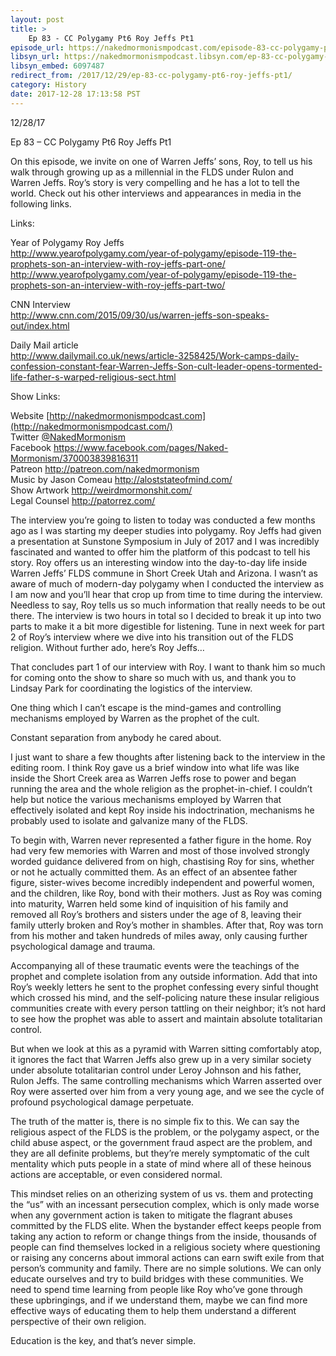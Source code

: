 ```yaml
---
layout: post
title: >
    Ep 83 - CC Polygamy Pt6 Roy Jeffs Pt1
episode_url: https://nakedmormonismpodcast.com/episode-83-cc-polygamy-pt6-roy-jeffs-pt1/
libsyn_url: https://nakedmormonismpodcast.libsyn.com/ep-83-cc-polygamy-pt6-roy-jeffs-pt1
libsyn_embed: 6097487
redirect_from: /2017/12/29/ep-83-cc-polygamy-pt6-roy-jeffs-pt1/
category: History
date: 2017-12-28 17:13:58 PST
---
```


12/28/17

Ep 83 – CC Polygamy Pt6 Roy Jeffs Pt1

On this episode, we invite on one of Warren Jeffs’ sons, Roy, to tell us
his walk through growing up as a millennial in the FLDS under Rulon and
Warren Jeffs. Roy’s story is very compelling and he has a lot to tell
the world. Check out his other interviews and appearances in media in
the following links.

Links:

Year of Polygamy Roy Jeffs  
<http://www.yearofpolygamy.com/year-of-polygamy/episode-119-the-prophets-son-an-interview-with-roy-jeffs-part-one/>  
<http://www.yearofpolygamy.com/year-of-polygamy/episode-119-the-prophets-son-an-interview-with-roy-jeffs-part-two/>

CNN Interview  
<http://www.cnn.com/2015/09/30/us/warren-jeffs-son-speaks-out/index.html>

Daily Mail article  
<http://www.dailymail.co.uk/news/article-3258425/Work-camps-daily-confession-constant-fear-Warren-Jeffs-Son-cult-leader-opens-tormented-life-father-s-warped-religious-sect.html>

Show Links:

Website [http://nakedmormonismpodcast.com](http://nakedmormonismpodcast.com/)  
Twitter [@NakedMormonism](https://twitter.com/NakedMormonism)  
Facebook <https://www.facebook.com/pages/Naked-Mormonism/370003839816311>  
Patreon <http://patreon.com/nakedmormonism>  
Music by Jason Comeau <http://aloststateofmind.com/>  
Show Artwork <http://weirdmormonshit.com/>  
Legal Counsel <http://patorrez.com/>

The interview you’re going to listen to today was conducted a few months
ago as I was starting my deeper studies into polygamy. Roy Jeffs had
given a presentation at Sunstone Symposium in July of 2017 and I was
incredibly fascinated and wanted to offer him the platform of this
podcast to tell his story. Roy offers us an interesting window into the
day-to-day life inside Warren Jeffs’ FLDS commune in Short Creek Utah
and Arizona. I wasn’t as aware of much of modern-day polygamy when I
conducted the interview as I am now and you’ll hear that crop up from
time to time during the interview. Needless to say, Roy tells us so much
information that really needs to be out there. The interview is two
hours in total so I decided to break it up into two parts to make it a
bit more digestible for listening. Tune in next week for part 2 of Roy’s
interview where we dive into his transition out of the FLDS religion.
Without further ado, here’s Roy Jeffs…

That concludes part 1 of our interview with Roy. I want to thank him so
much for coming onto the show to share so much with us, and thank you to
Lindsay Park for coordinating the logistics of the interview.

One thing which I can’t escape is the mind-games and controlling
mechanisms employed by Warren as the prophet of the cult.

Constant separation from anybody he cared about.

I just want to share a few thoughts after listening back to the
interview in the editing room. I think Roy gave us a brief window into
what life was like inside the Short Creek area as Warren Jeffs rose to
power and began running the area and the whole religion as the
prophet-in-chief. I couldn’t help but notice the various mechanisms
employed by Warren that effectively isolated and kept Roy inside his
indoctrination, mechanisms he probably used to isolate and galvanize
many of the FLDS.

To begin with, Warren never represented a father figure in the home. Roy
had very few memories with Warren and most of those involved strongly
worded guidance delivered from on high, chastising Roy for sins, whether
or not he actually committed them. As an effect of an absentee father
figure, sister-wives become incredibly independent and powerful women,
and the children, like Roy, bond with their mothers. Just as Roy was
coming into maturity, Warren held some kind of inquisition of his family
and removed all Roy’s brothers and sisters under the age of 8, leaving
their family utterly broken and Roy’s mother in shambles. After that,
Roy was torn from his mother and taken hundreds of miles away, only
causing further psychological damage and trauma.

Accompanying all of these traumatic events were the teachings of the
prophet and complete isolation from any outside information. Add that
into Roy’s weekly letters he sent to the prophet confessing every sinful
thought which crossed his mind, and the self-policing nature these
insular religious communities create with every person tattling on their
neighbor; it’s not hard to see how the prophet was able to assert and
maintain absolute totalitarian control.

But when we look at this as a pyramid with Warren sitting comfortably
atop, it ignores the fact that Warren Jeffs also grew up in a very
similar society under absolute totalitarian control under Leroy Johnson
and his father, Rulon Jeffs. The same controlling mechanisms which
Warren asserted over Roy were asserted over him from a very young age,
and we see the cycle of profound psychological damage perpetuate.

The truth of the matter is, there is no simple fix to this. We can say
the religious aspect of the FLDS is the problem, or the polygamy aspect,
or the child abuse aspect, or the government fraud aspect are the
problem, and they are all definite problems, but they’re merely
symptomatic of the cult mentality which puts people in a state of mind
where all of these heinous actions are acceptable, or even considered
normal.

This mindset relies on an otherizing system of us vs. them and
protecting the “us” with an incessant persecution complex, which is only
made worse when any government action is taken to mitigate the flagrant
abuses committed by the FLDS elite. When the bystander effect keeps
people from taking any action to reform or change things from the
inside, thousands of people can find themselves locked in a religious
society where questioning or raising any concerns about immoral actions
can earn swift exile from that person’s community and family. There are
no simple solutions. We can only educate ourselves and try to build
bridges with these communities. We need to spend time learning from
people like Roy who’ve gone through these upbringings, and if we
understand them, maybe we can find more effective ways of educating them
to help them understand a different perspective of their own religion.

Education is the key, and that’s never simple.
